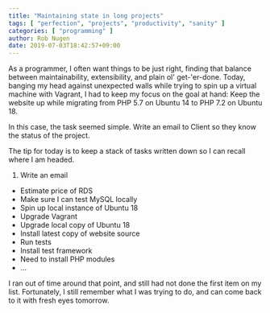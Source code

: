 ```yaml
---
title: "Maintaining state in long projects"
tags: [ "perfection", "projects", "productivity", "sanity" ]
categories: [ "programming" ]
author: Rob Nugen
date: 2019-07-03T18:42:57+09:00
---
```


As a programmer, I often want things to be just right, finding that
balance between maintainability, extensibility, and plain ol'
get-'er-done.  Today, banging my head against unexpected walls while
trying to spin up a virtual machine with Vagrant, I had to keep my
focus on the goal at hand:  Keep the website up while migrating from
PHP 5.7 on Ubuntu 14 to PHP 7.2 on Ubuntu 18.

In this case, the task seemed simple.  Write an email to Client so
they know the status of the project.

<!-- (There was an article on HN recently with a draft letter on why some
changes take so long.  To get this blog entry just right, I should
find and link to that article.) -->

The tip for today is to keep a stack of tasks written down so I can
recall where I am headed.

1. Write an email
- Estimate price of RDS
- Make sure I can test MySQL locally
- Spin up local instance of Ubuntu 18
- Upgrade Vagrant
- Upgrade local copy of Ubuntu 18
- Install latest copy of website source
- Run tests
- Install test framework
- Need to install PHP modules
- ...

I ran out of time around that point, and still had not done the first
item on my list.  Fortunately, I still remember what I was trying to
do, and can come back to it with fresh eyes tomorrow.
